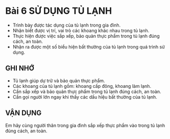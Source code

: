 # Bài 6 SỬ DỤNG TỦ LẠNH

*   Trình bày được tác dụng của tủ lạnh trong gia đình.
*   Nhận biết được vị trí, vai trò các khoang khác nhau trong tủ lạnh.
*   Thực hiện được việc sắp xếp, bảo quản thực phẩm trong tủ lạnh đúng cách, an toàn.
*   Nhận ra được một số biểu hiện bất thường của tủ lạnh trong quá trình sử dụng.

## GHI NHỚ

*   Tủ lạnh giúp dự trữ và bảo quản thực phẩm.
*   Các khoang của tủ lạnh gồm: khoang cấp đông, khoang làm lạnh.
*   Cần sắp xếp và bảo quản thực phẩm trong tủ lạnh đúng cách, an toàn.
*   Cần gọi người lớn ngay khi thấy các dấu hiệu bất thường của tủ lạnh.

## VẬN DỤNG
Em hãy cùng người thân trong gia đình sắp xếp thực phẩm vào trong tủ lạnh đúng cách, an toàn.
